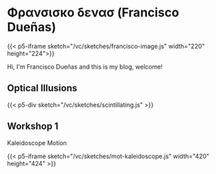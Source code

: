 # Φρανσισκο δενασ (Francisco Dueñas)

{{< p5-iframe sketch="/vc/sketches/francisco-image.js" width="220" height="224">}}

Hi, I'm Francisco Dueñas and this is my blog, welcome!

## Optical Illusions

{{< p5-div sketch="/vc/sketches/scintillating.js" >}}

## Workshop 1

Kaleidoscope Motion

{{< p5-iframe sketch="/vc/sketches/mot-kaleidoscope.js" width="420" height="424" >}}
